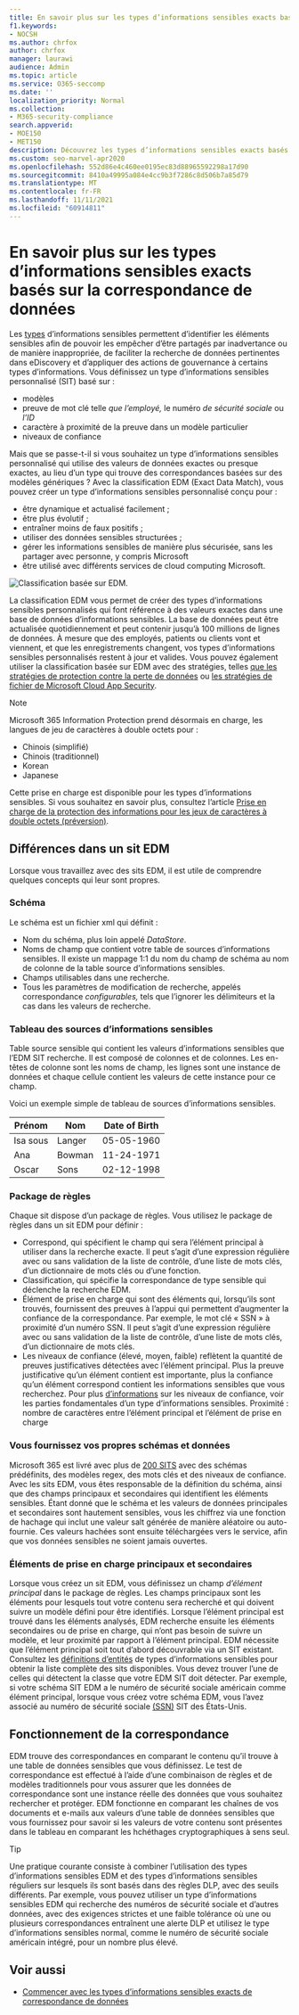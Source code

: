 ```yaml
---
title: En savoir plus sur les types d’informations sensibles exacts basés sur la correspondance de données
f1.keywords:
- NOCSH
ms.author: chrfox
author: chrfox
manager: laurawi
audience: Admin
ms.topic: article
ms.service: O365-seccomp
ms.date: ''
localization_priority: Normal
ms.collection:
- M365-security-compliance
search.appverid:
- MOE150
- MET150
description: Découvrez les types d’informations sensibles exacts basés sur les correspondances de données.
ms.custom: seo-marvel-apr2020
ms.openlocfilehash: 552d86e4c460ee0195ec83d88965592298a17d90
ms.sourcegitcommit: 8410a49995a084e4cc9b3f7286c8d506b7a85d79
ms.translationtype: MT
ms.contentlocale: fr-FR
ms.lasthandoff: 11/11/2021
ms.locfileid: "60914811"
---
```

# <a name="learn-about-exact-data-match-based-sensitive-information-types"></a>En savoir plus sur les types d’informations sensibles exacts basés sur la correspondance de données

Les [types](sensitive-information-type-learn-about.md) d’informations sensibles permettent d’identifier les éléments sensibles afin de pouvoir les empêcher d’être partagés par inadvertance ou de manière inappropriée, de faciliter la recherche de données pertinentes dans eDiscovery et d’appliquer des actions de gouvernance à certains types d’informations. Vous définissez un type d’informations sensibles personnalisé (SIT) basé sur :

- modèles
- preuve de mot clé telle *que l’employé,* le numéro *de sécurité sociale* ou *l’ID*
- caractère à proximité de la preuve dans un modèle particulier
- niveaux de confiance

Mais que se passe-t-il si vous souhaitez un type d’informations sensibles personnalisé qui utilise des valeurs de données exactes ou presque exactes, au lieu d’un type qui trouve des correspondances basées sur des modèles génériques ? Avec la classification EDM (Exact Data Match), vous pouvez créer un type d’informations sensibles personnalisé conçu pour :

- être dynamique et actualisé facilement ;
- être plus évolutif ;
- entraîner moins de faux positifs ;
- utiliser des données sensibles structurées ;
- gérer les informations sensibles de manière plus sécurisée, sans les partager avec personne, y compris Microsoft
- être utilisé avec différents services de cloud computing Microsoft.

![Classification basée sur EDM.](../media/EDMClassification.png)

La classification EDM vous permet de créer des types d’informations sensibles personnalisés qui font référence à des valeurs exactes dans une base de données d’informations sensibles. La base de données peut être actualisée quotidiennement et peut contenir jusqu’à 100 millions de lignes de données. À mesure que des employés, patients ou clients vont et viennent, et que les enregistrements changent, vos types d’informations sensibles personnalisés restent à jour et valides. Vous pouvez également utiliser la classification basée sur EDM avec des stratégies, telles [que les stratégies de protection contre la perte de données](dlp-learn-about-dlp.md) ou [les stratégies de fichier de Microsoft Cloud App Security](/cloud-app-security/data-protection-policies).

> [!NOTE]
> Microsoft 365 Information Protection prend désormais en charge, les langues de jeu de caractères à double octets pour :
>
> - Chinois (simplifié)
> - Chinois (traditionnel)
> - Korean
> - Japanese
>
> Cette prise en charge est disponible pour les types d’informations sensibles. Si vous souhaitez en savoir plus, consultez l’article [Prise en charge de la protection des informations pour les jeux de caractères à double octets (préversion)](mip-dbcs-relnotes.md).

## <a name="whats-different-in-an-edm-sit"></a>Différences dans un sit EDM

Lorsque vous travaillez avec des sits EDM, il est utile de comprendre quelques concepts qui leur sont propres.  

### <a name="schema"></a>Schéma

Le schéma est un fichier xml qui définit :

- Nom du schéma, plus loin appelé *DataStore*. 
- Noms de champ que contient votre table de sources d’informations sensibles. Il existe un mappage 1:1 du nom du champ de schéma au nom de colonne de la table source d’informations sensibles.
- Champs utilisables dans une recherche.
- Tous les paramètres de modification de recherche, appelés correspondance *configurables,* tels que l’ignorer les délimiteurs et la cas dans les valeurs de recherche.

### <a name="sensitive-information-source-table"></a>Tableau des sources d’informations sensibles

Table source sensible qui contient les valeurs d’informations sensibles que l’EDM SIT recherche. Il est composé de colonnes et de colonnes. Les en-têtes de colonne sont les noms de champ, les lignes sont une instance de données et chaque cellule contient les valeurs de cette instance pour ce champ.

Voici un exemple simple de tableau de sources d’informations sensibles.

|Prénom  |Nom  |Date of Birth  |
|---------|---------|---------|
|Isa sous   |Langer  | 05-05-1960 |
|Ana   |Bowman         |11-24-1971 |
|Oscar   |Sons         |02-12-1998 |


### <a name="rule-package"></a>Package de règles

Chaque sit dispose d’un package de règles. Vous utilisez le package de règles dans un sit EDM pour définir :

- Correspond, qui spécifient le champ qui sera l’élément principal à utiliser dans la recherche exacte. Il peut s’agit d’une expression régulière avec ou sans validation de la liste de contrôle, d’une liste de mots clés, d’un dictionnaire de mots clés ou d’une fonction.
- Classification, qui spécifie la correspondance de type sensible qui déclenche la recherche EDM.
- Élément de prise en charge qui sont des éléments qui, lorsqu’ils sont trouvés, fournissent des preuves à l’appui qui permettent d’augmenter la confiance de la correspondance. Par exemple, le mot clé « SSN » à proximité d’un numéro SSN. Il peut s’agit d’une expression régulière avec ou sans validation de la liste de contrôle, d’une liste de mots clés, d’un dictionnaire de mots clés.
- Les niveaux de confiance (élevé, moyen, faible) reflètent la quantité de preuves justificatives détectées avec l’élément principal. Plus la preuve justificative qu’un élément contient est importante, plus la confiance qu’un élément correspond contient les informations sensibles que vous recherchez. Pour plus [d’informations](sensitive-information-type-learn-about.md#fundamental-parts-of-a-sensitive-information-type) sur les niveaux de confiance, voir les parties fondamentales d’un type d’informations sensibles.
Proximité : nombre de caractères entre l’élément principal et l’élément de prise en charge

### <a name="you-supply-your-own-schema-and-data"></a>Vous fournissez vos propres schémas et données

Microsoft 365 est livré avec plus de [200 SITS](sensitive-information-type-entity-definitions.md) avec des schémas prédéfinits, des modèles regex, des mots clés et des niveaux de confiance. Avec les sits EDM, vous êtes responsable de la définition du schéma, ainsi que des champs principaux et secondaires qui identifient les éléments sensibles. Étant donné que le schéma et les valeurs de données principales [](/dotnet/standard/security/ensuring-data-integrity-with-hash-codes) et secondaires sont hautement sensibles, vous les [](https://en.wikipedia.org/wiki/Salt_(cryptography)#:~:text=The%20salt%20value%20is%20generated%20at%20random%20and,the%20salt%20value%20and%20hashed%20value%20are%20stored.) chiffrez via une fonction de hachage qui inclut une valeur salt générée de manière aléatoire ou auto-fournie. Ces valeurs hachées sont ensuite téléchargées vers le service, afin que vos données sensibles ne soient jamais ouvertes.

### <a name="primary-and-secondary-support-elements"></a>Éléments de prise en charge principaux et secondaires

Lorsque vous créez un sit EDM, vous définissez un champ *d’élément principal* dans le package de règles. Les champs principaux sont les éléments pour lesquels tout votre contenu sera recherché et qui doivent suivre un modèle défini pour être identifiés. Lorsque l’élément principal est trouvé dans les éléments analysés, EDM recherche ensuite les éléments secondaires ou de prise en charge, qui n’ont pas besoin de suivre un modèle, et leur proximité par rapport à l’élément principal.  EDM nécessite que l’élément principal soit tout d’abord découvrable via un SIT existant. Consultez les [définitions d’entités](sensitive-information-type-entity-definitions.md) de types d’informations sensibles pour obtenir la liste complète des sits disponibles. Vous devez trouver l’une de celles qui détectent la classe que votre EDM SIT doit détecter. Par exemple, si votre schéma SIT EDM a le numéro de sécurité sociale américain comme élément principal, lorsque vous créez votre schéma EDM, vous l’avez associé au numéro de sécurité sociale [(SSN)](sensitive-information-type-entity-definitions.md#us-social-security-number-ssn) SIT des États-Unis.


## <a name="how-matching-works"></a>Fonctionnement de la correspondance

EDM trouve des correspondances en comparant le contenu qu’il trouve à une table de données sensibles que vous définissez. Le test de correspondance est effectué à l’aide d’une combinaison de règles et de modèles traditionnels pour vous assurer que les données de correspondance sont une instance réelle des données que vous souhaitez rechercher et protéger. EDM fonctionne en comparant les chaînes de vos documents et e-mails aux valeurs d’une table de données sensibles que vous fournissez pour savoir si les valeurs de votre contenu sont présentes dans le tableau en comparant les hchéthages cryptographiques à sens seul.

> [!TIP]
> Une pratique courante consiste à combiner l’utilisation des types d’informations sensibles EDM et des types d’informations sensibles réguliers sur lesquels ils sont basés dans des règles DLP, avec des seuils différents. Par exemple, vous pouvez utiliser un type d’informations sensibles EDM qui recherche des numéros de sécurité sociale et d’autres données, avec des exigences strictes et une faible tolérance où une ou plusieurs correspondances entraînent une alerte DLP et utilisez le type d’informations sensibles normal, comme le numéro de sécurité sociale américain intégré, pour un nombre plus élevé.  

## <a name="see-also"></a>Voir aussi

- [Commencer avec les types d’informations sensibles exacts de correspondance de données](sit-get-started-exact-data-match-based-sits-overview.md#get-started-with-exact-data-match-based-sensitive-information-types)
   